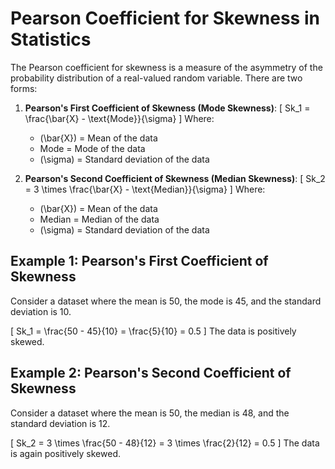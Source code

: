 # Pearson Coefficient for Skewness in Statistics

The Pearson coefficient for skewness is a measure of the asymmetry of the probability distribution of a real-valued random variable. There are two forms:

1. **Pearson's First Coefficient of Skewness (Mode Skewness)**:
   \[
   Sk_1 = \frac{\bar{X} - \text{Mode}}{\sigma}
   \]
   Where:
   - \(\bar{X}\) = Mean of the data
   - Mode = Mode of the data
   - \(\sigma\) = Standard deviation of the data

2. **Pearson's Second Coefficient of Skewness (Median Skewness)**:
   \[
   Sk_2 = 3 \times \frac{\bar{X} - \text{Median}}{\sigma}
   \]
   Where:
   - \(\bar{X}\) = Mean of the data
   - Median = Median of the data
   - \(\sigma\) = Standard deviation of the data

## Example 1: Pearson's First Coefficient of Skewness
Consider a dataset where the mean is 50, the mode is 45, and the standard deviation is 10.

\[
Sk_1 = \frac{50 - 45}{10} = \frac{5}{10} = 0.5
\]
The data is positively skewed.

## Example 2: Pearson's Second Coefficient of Skewness
Consider a dataset where the mean is 50, the median is 48, and the standard deviation is 12.

\[
Sk_2 = 3 \times \frac{50 - 48}{12} = 3 \times \frac{2}{12} = 0.5
\]
The data is again positively skewed.

